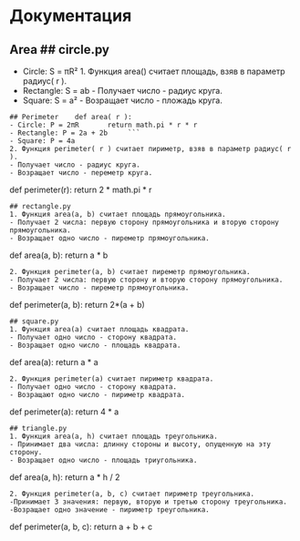 # Документация
## Area	## circle.py
- Circle: S = πR²	1. Функция area() считает площадь, взяв в параметр радиус( r ). 
- Rectangle: S = ab	- Получает число - радиус круга.
- Square: S = a²	- Возращает число - пложадь круга.

```
## Perimeter	def area( r ):
- Circle: P = 2πR	    return math.pi * r * r 
- Rectangle: P = 2a + 2b	 ```
- Square: P = 4a	
2. Функция perimeter( r ) считает пириметр, взяв в параметр радиус( r ).
- Получает число - радиус круга.
- Возращает число - переметр круга.
```
def perimeter(r):
    return 2 * math.pi * r 
 ```
## rectangle.py
1. Функция area(a, b) считает площадь прямоугольника.
- Получает 2 числа: первую сторону прямоугольника и вторую сторону прямоугольника.
- Возращает одно число - пиреметр прямоугольника.
```
def area(a, b): 
    return a * b 
```
2. Функция perimeter(a, b) считает пиреметр прямоугольника.
- Получает 2 числа: первую сторону и вторую сторону прямоугольника.
- Возращает число - пиреметр прямоугольника.
```
def perimeter(a, b): 
    return 2*(a + b) 
```
## square.py
1. Функция area(a) считает площадь квадрата.
- Получает одно число - сторону квадрата.
- Возращает одно число - площадь квадрата.
```
def area(a):
    return a * a
```
2. Функция perimeter(a) считает пириметр квадрата.
- Получает одно число - сторону квадрата.
- Возращают одно число - пириметр квадрата.
```
def perimeter(a):
    return 4 * a
```
## triangle.py
1. Функция area(a, h) считает площадь треугольника.
- Принимает два числа: длинну стороны и высоту, опущенную на эту сторону.
- Возращает одно число - площадь триугольника.
```
def area(a, h): 
    return a * h / 2 
```
2. Функция perimeter(a, b, c) считает пириметр треугольника.
-Принимает 3 значения: первую, вторую и третью сторону треугольника.
-Возращает одно значение - пириметр треугольника.
```
def perimeter(a, b, c): 
    return a + b + c 
```